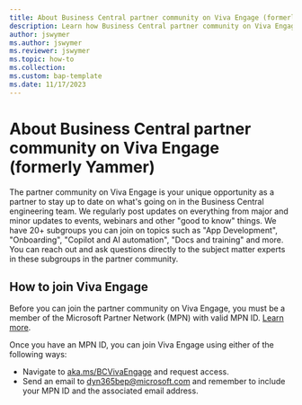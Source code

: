 ```yaml
---
title: About Business Central partner community on Viva Engage (formerly Yammer)
description: Learn how Business Central partner community on Viva Engage.
author: jswymer
ms.author: jswymer
ms.reviewer: jswymer
ms.topic: how-to 
ms.collection: 
ms.custom: bap-template 
ms.date: 11/17/2023
---
```


# About Business Central partner community on Viva Engage (formerly Yammer)

The partner community on Viva Engage is your unique opportunity as a partner to stay up to date on what's going on in the Business Central engineering team. We regularly post updates on everything from major and minor updates to events, webinars and other "good to know" things. We have 20+ subgroups you can join on topics such as "App Development", "Onboarding", "Copilot and AI automation", "Docs and training" and more. You can reach out and ask questions directly to the subject matter experts in these subgroups in the partner community. 

## How to join Viva Engage

Before you can join the partner community on Viva Engage, you must be a member of the Microsoft Partner Network (MPN) with valid MPN ID. [Learn more](../administration/get-started-online?branch=yammer#step-1-become-a-partner).   

Once you have an MPN ID, you can join Viva Engage using either of the following ways:

- Navigate to [aka.ms/BCVivaEngage](https://aka.ms/BCVivaEngage) and request access.
- Send an email to dyn365bep@microsoft.com and remember to include your MPN ID and the associated email address. 

